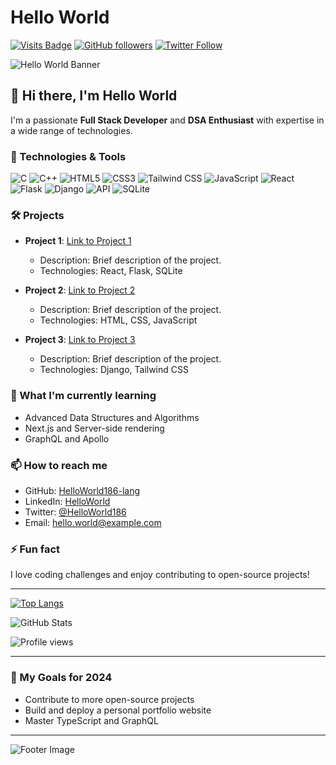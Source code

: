 # Hello World

[![Visits Badge](https://badges.pufler.dev/visits/HelloWorld186-lang/HelloWorld186-lang)](https://github.com/HelloWorld186-lang)
[![GitHub followers](https://img.shields.io/github/followers/HelloWorld186-lang?label=Follow&style=social)](https://github.com/HelloWorld186-lang/?tab=followers)
[![Twitter Follow](https://img.shields.io/twitter/follow/HelloWorld186?style=social)](https://twitter.com/HelloWorld186)

![Hello World Banner](https://your-image-link-here)

## 👋 Hi there, I'm Hello World

I'm a passionate **Full Stack Developer** and **DSA Enthusiast** with expertise in a wide range of technologies.

### 🔧 Technologies & Tools

![C](https://img.shields.io/badge/-C-05122A?style=flat&logo=c)
![C++](https://img.shields.io/badge/-C++-00599C?style=flat&logo=c%2B%2B)
![HTML5](https://img.shields.io/badge/-HTML5-E34F26?style=flat&logo=html5&logoColor=white)
![CSS3](https://img.shields.io/badge/-CSS3-1572B6?style=flat&logo=css3)
![Tailwind CSS](https://img.shields.io/badge/-Tailwind%20CSS-38B2AC?style=flat&logo=tailwind-css&logoColor=white)
![JavaScript](https://img.shields.io/badge/-JavaScript-F7DF1E?style=flat&logo=javascript&logoColor=333)
![React](https://img.shields.io/badge/-React-61DAFB?style=flat&logo=react&logoColor=333)
![Flask](https://img.shields.io/badge/-Flask-000000?style=flat&logo=flask&logoColor=white)
![Django](https://img.shields.io/badge/-Django-092E20?style=flat&logo=django&logoColor=white)
![API](https://img.shields.io/badge/-API-FF6F00?style=flat&logo=api&logoColor=white)
![SQLite](https://img.shields.io/badge/-SQLite-003B57?style=flat&logo=sqlite&logoColor=white)

### 🛠️ Projects

- **Project 1**: [Link to Project 1](#)
  - Description: Brief description of the project.
  - Technologies: React, Flask, SQLite
  
- **Project 2**: [Link to Project 2](#)
  - Description: Brief description of the project.
  - Technologies: HTML, CSS, JavaScript
  
- **Project 3**: [Link to Project 3](#)
  - Description: Brief description of the project.
  - Technologies: Django, Tailwind CSS

### 🌱 What I'm currently learning

- Advanced Data Structures and Algorithms
- Next.js and Server-side rendering
- GraphQL and Apollo

### 📫 How to reach me

- GitHub: [HelloWorld186-lang](https://github.com/HelloWorld186-lang)
- LinkedIn: [HelloWorld](#)
- Twitter: [@HelloWorld186](https://twitter.com/HelloWorld186)
- Email: hello.world@example.com

### ⚡ Fun fact

I love coding challenges and enjoy contributing to open-source projects!

---

[![Top Langs](https://github-readme-stats.vercel.app/api/top-langs/?username=HelloWorld186-lang&layout=compact)](https://github.com/HelloWorld186-lang/github-readme-stats)

![GitHub Stats](https://github-readme-stats.vercel.app/api?username=HelloWorld186-lang&show_icons=true&count_private=true&hide=issues&theme=radical)

![Profile views](https://gpvc.arturio.dev/HelloWorld186-lang)

---

### 🎯 My Goals for 2024

- Contribute to more open-source projects
- Build and deploy a personal portfolio website
- Master TypeScript and GraphQL

---

![Footer Image](https://your-footer-image-link-here)
